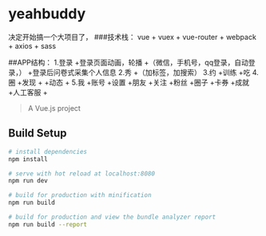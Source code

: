 # yeahbuddy
决定开始搞一个大项目了，
###技术栈：
vue + vuex + vue-router + webpack + axios + sass

##APP结构：
1.登录
	+登录页面动画，轮播
	+（微信，手机号，qq登录，自动登录，）
	+登录后问卷式采集个人信息
2.秀
	+（加标签，加搜索）
3.约
	+训练
	+吃
4.圈
	+发现
		+
	+动态
		+
5.我
	+账号
	+设置
	+朋友
	+关注
	+粉丝
	+圈子
	+卡券
	+成就
	+人工客服
	+
> A Vue.js project

## Build Setup

``` bash
# install dependencies
npm install

# serve with hot reload at localhost:8080
npm run dev

# build for production with minification
npm run build

# build for production and view the bundle analyzer report
npm run build --report

